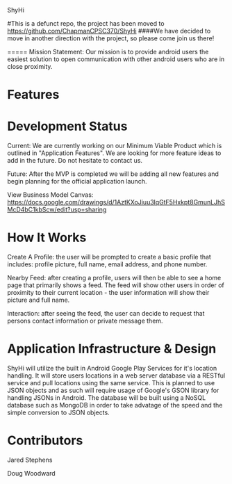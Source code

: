 ShyHi

#This is a defunct repo, the project has been moved to https://github.com/ChapmanCPSC370/ShyHi 
####We have decided to move in another direction with the project, so please come join us there!

=====
Mission Statement: 
Our mission is to provide android users the easiest solution to open communication with other android users who are in close proximity. 


Features
========
  

Development Status
==================

Current:
We are currently working on our Minimum Viable Product which is outlined in "Application Features". We are looking for more feature
ideas to add in the future. Do not hesitate to contact us. 

Future: 
After the MVP is completed we will be adding all new features and begin planning for the official application launch. 

View Business Model Canvas: https://docs.google.com/drawings/d/1AztKXoJiuu3lqGtF5Hxkpt8GmunLJhSMcD4bC1kbScw/edit?usp=sharing


How It Works
============ 

Create A Profile: the user will be prompted to create a basic profile that includes: profile picture, full name, email address, and phone number. 
	

Nearby Feed: after creating a profile, users will then be able to see a home page that primarily shows a feed. The feed will show other users in order of proximity to their current location - the user information will show their picture and full name. 


Interaction: after seeing the feed, the user can decide to request that persons contact information or private message them. 
	

Application Infrastructure & Design
===================================
ShyHi will utilize the built in Android Google Play Services for it's location handling. It will store users locations in a web server database via a RESTful service and pull locations using the same service. This is planned to use JSON objects and as such will require usage of Google's GSON library for handling JSONs in Android. The database will be built using a NoSQL database such as MongoDB in order to take advatage of the speed and the simple conversion to JSON objects.

Contributors
============
Jared Stephens

Doug Woodward


